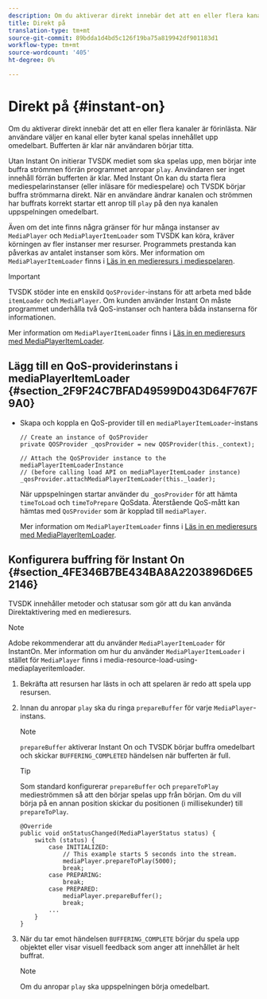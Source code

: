 ```yaml
---
description: Om du aktiverar direkt innebär det att en eller flera kanaler är förinlästa. När användare väljer en kanal eller byter kanal spelas innehållet upp omedelbart. Bufferten är klar när användaren börjar titta.
title: Direkt på
translation-type: tm+mt
source-git-commit: 89bdda1d4bd5c126f19ba75a819942df901183d1
workflow-type: tm+mt
source-wordcount: '405'
ht-degree: 0%

---
```



# Direkt på {#instant-on}

Om du aktiverar direkt innebär det att en eller flera kanaler är förinlästa. När användare väljer en kanal eller byter kanal spelas innehållet upp omedelbart. Bufferten är klar när användaren börjar titta.

Utan Instant On initierar TVSDK mediet som ska spelas upp, men börjar inte buffra strömmen förrän programmet anropar `play`. Användaren ser inget innehåll förrän bufferten är klar. Med Instant On kan du starta flera mediespelarinstanser (eller inläsare för mediespelare) och TVSDK börjar buffra strömmarna direkt. När en användare ändrar kanalen och strömmen har buffrats korrekt startar ett anrop till `play` på den nya kanalen uppspelningen omedelbart.

Även om det inte finns några gränser för hur många instanser av `MediaPlayer` och `MediaPlayerItemLoader` som TVSDK kan köra, kräver körningen av fler instanser mer resurser. Programmets prestanda kan påverkas av antalet instanser som körs. Mer information om `MediaPlayerItemLoader` finns i [Läs in en medieresurs i mediespelaren](../../../tvsdk-2.7-for-android/content-playback-options/mediaplayer-initialize-for-video/t-psdk-android-2.7-media-resource-load.md).

>[!IMPORTANT]
>
>TVSDK stöder inte en enskild `QoSProvider`-instans för att arbeta med både `itemLoader` och `MediaPlayer`. Om kunden använder Instant On måste programmet underhålla två QoS-instanser och hantera båda instanserna för informationen.

Mer information om `MediaPlayerItemLoader` finns i [Läs in en medieresurs med MediaPlayerItemLoader](../../../tvsdk-2.7-for-android/content-playback-options/mediaplayer-initialize-for-video/t-psdk-android-2.7-media-resource-load-using-mediaplayeritemloader.md).

## Lägg till en QoS-providerinstans i mediaPlayerItemLoader {#section_2F9F24C7BFAD49599D043D64F767F9A0}

* Skapa och koppla en QoS-provider till en `mediaPlayerItemLoader`-instans

   ```
   // Create an instance of QoSProvider  
   private QOSProvider _qosProvider = new QOSProvider(this._context);  
   
   // Attach the QoSProvider instance to the mediaPlayerItemLoaderInstance  
   // (before calling load API on mediaPlayerItemLoader instance)  
   _qosProvider.attachMediaPlayerItemLoader(this._loader); 
   ```

   När uppspelningen startar använder du `_qosProvider` för att hämta `timeToLoad` och `timeToPrepare` QoSdata. Återstående QoS-mått kan hämtas med `QoSProvider` som är kopplad till `mediaPlayer`.

   Mer information om `MediaPlayerItemLoader` finns i [Läs in en medieresurs med MediaPlayerItemLoader](../../../tvsdk-2.7-for-android/content-playback-options/mediaplayer-initialize-for-video/t-psdk-android-2.7-media-resource-load-using-mediaplayeritemloader.md#use-mediaplayeritemloader).

## Konfigurera buffring för Instant On {#section_4FE346B7BE434BA8A2203896D6E52146}

TVSDK innehåller metoder och statusar som gör att du kan använda Direktaktivering med en medieresurs.

>[!NOTE]
>
>Adobe rekommenderar att du använder `MediaPlayerItemLoader` för InstantOn. Mer information om hur du använder `MediaPlayerItemLoader` i stället för `MediaPlayer` finns i media-resource-load-using-mediaplayeritemloader.

1. Bekräfta att resursen har lästs in och att spelaren är redo att spela upp resursen.
1. Innan du anropar `play` ska du ringa `prepareBuffer` för varje `MediaPlayer`-instans.

   >[!NOTE]
   >
   >`prepareBuffer` aktiverar Instant On och TVSDK börjar buffra omedelbart och skickar  `BUFFERING_COMPLETED` händelsen när bufferten är full.

   >[!TIP]
   >
   >Som standard konfigurerar `prepareBuffer` och `prepareToPlay` medieströmmen så att den börjar spelas upp från början. Om du vill börja på en annan position skickar du positionen (i millisekunder) till `prepareToPlay`.

   ```
   @Override 
   public void onStatusChanged(MediaPlayerStatus status) { 
       switch (status) { 
           case INITIALIZED: 
               // This example starts 5 seconds into the stream. 
               mediaPlayer.prepareToPlay(5000); 
               break; 
           case PREPARING: 
               break; 
           case PREPARED: 
               mediaPlayer.prepareBuffer(); 
               break; 
           ... 
       } 
   }
   ```

1. När du tar emot händelsen `BUFFERING_COMPLETE` börjar du spela upp objektet eller visar visuell feedback som anger att innehållet är helt buffrat.

   >[!NOTE]
   >
   >Om du anropar `play` ska uppspelningen börja omedelbart.


